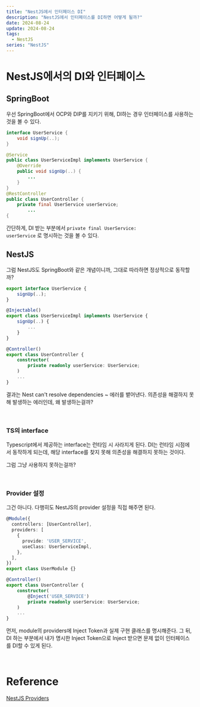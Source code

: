 ```yaml
---
title: "NestJS에서 인터페이스 DI"
description: "NestJS에서 인터페이스를 DI하면 어떻게 될까?"
date: 2024-08-24
update: 2024-08-24
tags:
  - NestJS
series: "NestJS"
---
```


# NestJS에서의 DI와 인터페이스

## SpringBoot

우선 SpringBoot에서 OCP와 DIP를 지키기 위해, DI하는 경우 인터페이스를 사용하는 것을 볼 수 있다.

```java
interface UserService {
	void signUp(..);
}

@Service
public class UserServiceImpl implements UserService {
    @Override
    public void signUp(..) {
    	...
	}
}
@RestController
public class UserController {
	private final UserService userService;
        ...
{
```

간단하게, DI 받는 부분에서 <code>private final UserService: userService</code> 로 명시하는 것을 볼 수 있다.


## NestJS

그럼 NestJS도 SpringBoot와 같은 개념이니까, 그대로 따라하면 정상적으로 동작할까?
```ts
export interface UserService {
    signUp(..);
}

@Injectable()
export class UserServiceImpl implements UserService {
    signUp(..) {
        ...
    }
}

@Controller()
export class UserController {
    constructor(
        private readonly userService: UserService; 
    )
    ...
}
```

결과는  Nest can't resolve dependencies ~ 에러를 뱉어낸다. 의존성을 해결하지 못해 발생하는 에러인데, 왜 발생하는걸까? 

<br>

### TS의 interface
Typescript에서 제공하는 interface는 런타임 시 사라지게 된다. DI는 런타임 시점에서 동작하게 되는데, 해당 interface를 찾지 못해 의존성을 해결하지 못하는 것이다.

그럼 그냥 사용하지 못하는걸까?

<br>

### Provider 설정

그건 아니다. 다행히도 NestJS의 provider 설정을 직접 해주면 된다.

```ts
@Module({
  controllers: [UserController],
  providers: [
    {
      provide: 'USER_SERVICE',
      useClass: UserServiceImpl,
    },
  ],
})
export class UserModule {}

@Controller()
export class UserController {
    constructor(
        @Inject('USER_SERVICE')
        private readonly userService: UserService; 
    )
    ...
}
```

먼저, module의 providers에 Inject Token과 실제 구현 클래스를 명시해준다.
그 뒤, DI 하는 부분에서 내가 명시한 Inject Token으로 Inject 받으면 문제 없이 인터페이스를 DI할 수 있게 된다.

<br>

# Reference
[NestJS Providers](https://github.com/EeeasyCode/EeeasyCode.github.io/blob/main/contents/posts/nestjs-providers/index.md)
